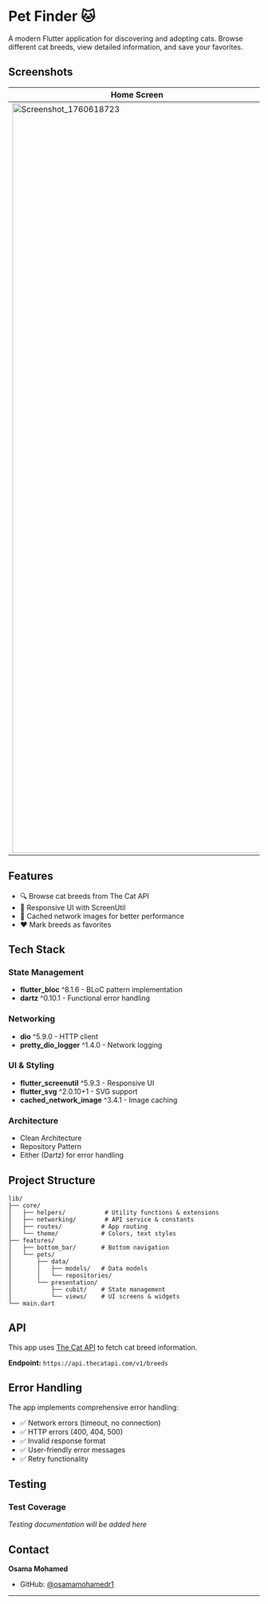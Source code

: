 # Pet Finder 🐱

A modern Flutter application for discovering and adopting cats. Browse different cat breeds, view detailed information, and save your favorites.

## Screenshots

| Home Screen | Breed Details |
|------------|---------------|
|<img width="500" height="1500" alt="Screenshot_1760618723" src="https://github.com/user-attachments/assets/d46becbe-bea4-4a8e-94bc-7d7fa36535b1" />| <img width="500" height="1500" alt="Screenshot_1760618737" src="https://github.com/user-attachments/assets/ca008bcb-affc-4e76-ad2f-976ded8d4b68" />|
## Features

- 🔍 Browse cat breeds from The Cat API
- 📱 Responsive UI with ScreenUtil
- 💾 Cached network images for better performance
- ❤️ Mark breeds as favorites

## Tech Stack


### State Management
- **flutter_bloc** ^8.1.6 - BLoC pattern implementation
- **dartz** ^0.10.1 - Functional error handling

### Networking
- **dio** ^5.9.0 - HTTP client
- **pretty_dio_logger** ^1.4.0 - Network logging

### UI & Styling
- **flutter_screenutil** ^5.9.3 - Responsive UI
- **flutter_svg** ^2.0.10+1 - SVG support
- **cached_network_image** ^3.4.1 - Image caching

### Architecture
- Clean Architecture
- Repository Pattern
- Either (Dartz) for error handling

## Project Structure

```
lib/
├── core/
│   ├── helpers/           # Utility functions & extensions
│   ├── networking/        # API service & constants
│   ├── routes/           # App routing
│   └── theme/            # Colors, text styles
├── features/
│   ├── bottom_bar/       # Bottom navigation
│   └── pets/
│       ├── data/
│       │   ├── models/   # Data models
│       │   └── repositories/
│       └── presentation/
│           ├── cubit/    # State management
│           └── views/    # UI screens & widgets
└── main.dart
```


## API

This app uses [The Cat API](https://thecatapi.com/) to fetch cat breed information.

**Endpoint:** `https://api.thecatapi.com/v1/breeds`

## Error Handling

The app implements comprehensive error handling:
- ✅ Network errors (timeout, no connection)
- ✅ HTTP errors (400, 404, 500)
- ✅ Invalid response format
- ✅ User-friendly error messages
- ✅ Retry functionality

## Testing

### Test Coverage
*Testing documentation will be added here*

## Contact

**Osama Mohamed**
- GitHub: [@osamamohamedr1](https://github.com/osamamohamedr1)

---


